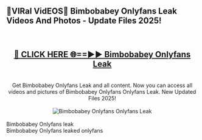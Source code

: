 <h2>🔴VIRal VidEOS🔴 Bimbobabey Onlyfans Leak Videos And Photos - Update Files 2025!</h2>
<br>
<div align="center">
<h2><a href="https://213.232.235.80/live/video.php?q=bimbobabey-onlyfans" rel="nofollow">🔴 CLICK HERE 🌐==►► Bimbobabey Onlyfans Leak</a></h2>
<br>
Get Bimbobabey Onlyfans Leak and all content. Now you can access all videos and pictures of Bimbobabey Onlyfans Onlyfans Leak. New Updated Files 2025!
<br>
<br>
<a href="https://213.232.235.80/live/video.php?q=bimbobabey-onlyfans" rel="nofollow" data-target="animated-image.originalLink"><img src="https://i.imgur.com/dJHk4Zq.gif" alt="Bimbobabey Onlyfans Onlyfans Leak" style="max-width: 100%; display: inline-block;" data-target="animated-image.originalImage"></a>
</div>
<br>
Bimbobabey Onlyfans leak<br>
Bimbobabey Onlyfans leaked onlyfans
